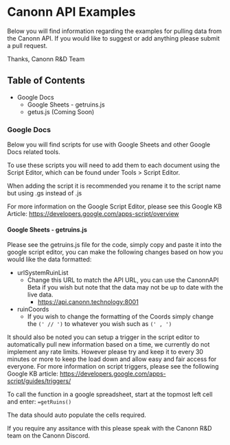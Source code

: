 # Canonn API Examples

Below you will find information regarding the examples for pulling data from the Canonn API.
If you would like to suggest or add anything please submit a pull request.

Thanks,
Canonn R&D Team

## Table of Contents

- Google Docs
  - Google Sheets - getruins.js
  - getus.js (Coming Soon)
  

### Google Docs

Below you will find scripts for use with Google Sheets and other Google Docs related tools.

To use these scripts you will need to add them to each document using the Script Editor, which can be found under Tools > Script Editor.

When adding the script it is recommended you rename it to the script name but using .gs instead of .js

For more information on the Google Script Editor, please see this Google KB Article: https://developers.google.com/apps-script/overview

#### Google Sheets - getruins.js

Please see the getruins.js file for the code, simply copy and paste it into the google script editor, you can make the following changes based on how you would like the data formatted:

- urlSystemRuinList
  - Change this URL to match the API URL, you can use the CanonnAPI Beta if you wish but note that the data may not be up to date with the live data.
    - https://api.canonn.technology:8001
- ruinCoords
  - If you wish to change the formatting of the Coords simply change the `(' // ')` to whatever you wish such as `(' , ')`
  
It should also be noted you can setup a trigger in the script editor to automatically pull new information based on a time, we currently do not implement any rate limits.
However please try and keep it to every 30 minutes or more to keep the load down and allow easy and fair access for everyone.
For more information on script triggers, please see the following Google KB article: https://developers.google.com/apps-script/guides/triggers/

To call the function in a google spreadsheet, start at the topmost left cell and enter: `=getRuins()`

The data should auto populate the cells required.

If you require any assitance with this please speak with the Canonn R&D team on the Canonn Discord.